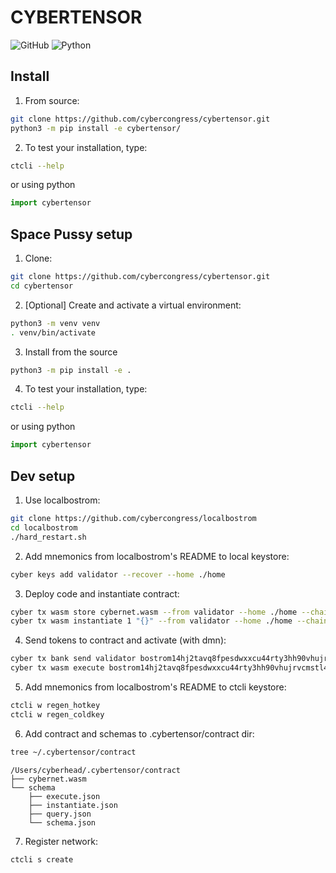 # CYBERTENSOR
<p>
    <img alt="GitHub" src="https://img.shields.io/github/license/cybercongress/cybertensor">
    <img alt="Python" src="https://img.shields.io/badge/python-3.9%20%7C%203.10%20%7C%203.11-blue">
</p>

## Install

1. From source:
```bash
git clone https://github.com/cybercongress/cybertensor.git
python3 -m pip install -e cybertensor/
```
2. To test your installation, type:
```bash
ctcli --help
```
or using python
```python
import cybertensor
```

## Space Pussy setup

1. Clone:
```bash
git clone https://github.com/cybercongress/cybertensor.git
cd cybertensor
```
2. [Optional] Create and activate a virtual environment:
```bash
python3 -m venv venv
. venv/bin/activate
```
3. Install from the source
```bash
python3 -m pip install -e .
```

4. To test your installation, type:
```bash
ctcli --help
```
or using python
```python
import cybertensor
```

## Dev setup
1. Use localbostrom:
```bash
git clone https://github.com/cybercongress/localbostrom
cd localbostrom
./hard_restart.sh
```
2. Add mnemonics from localbostrom's README to local keystore:
```bash
cyber keys add validator --recover --home ./home
```
3. Deploy code and instantiate contract:
```bash
cyber tx wasm store cybernet.wasm --from validator --home ./home --chain-id localbostrom --gas 8000000 --broadcast-mode block -y --keyring-backend test
cyber tx wasm instantiate 1 "{}" --from validator --home ./home --chain-id localbostrom --gas 5000000 --label cybernet1 --admin bostrom1phaxpevm5wecex2jyaqty2a4v02qj7qm5n94ug --broadcast-mode block -y --keyring-backend test
```
4. Send tokens to contract and activate (with dmn):
```bash
cyber tx bank send validator bostrom14hj2tavq8fpesdwxxcu44rty3hh90vhujrvcmstl4zr3txmfvw9sww4mxt 1000000000000boot --home ./home --chain-id localbostrom --gas 500000 --broadcast-mode block -y --keyring-backend test
cyber tx wasm execute bostrom14hj2tavq8fpesdwxxcu44rty3hh90vhujrvcmstl4zr3txmfvw9sww4mxt '{"activate":{}}' --from validator --home ./home --chain-id localbostrom --gas 5000000 --broadcast-mode block -y --keyring-backend test
```
5. Add mnemonics from localbostrom's README to ctcli keystore:
```bash
ctcli w regen_hotkey
ctcli w regen_coldkey
```
6. Add contract and schemas to .cybertensor/contract dir:
```bash
tree ~/.cybertensor/contract 
```
```
/Users/cyberhead/.cybertensor/contract
├── cybernet.wasm
└── schema
    ├── execute.json
    ├── instantiate.json
    ├── query.json
    └── schema.json
````
7. Register network:
```bash
ctcli s create
```
